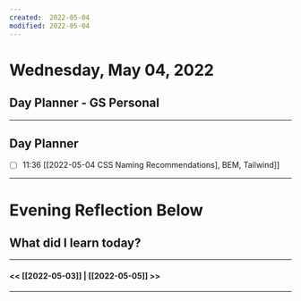 ```yaml
---
created:  2022-05-04
modified: 2022-05-04
---
```

# Wednesday, May 04, 2022
## Day Planner - GS Personal
---
## Day Planner


- [ ] 11:36 [[2022-05-04 CSS Naming Recommendations], BEM, Tailwind]]



---

# Evening Reflection Below

## What did I learn today?


---
#### << [[2022-05-03]] | [[2022-05-05]] >>
---

